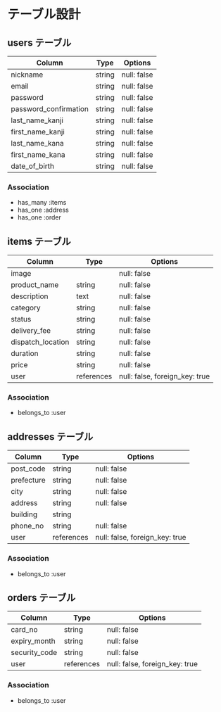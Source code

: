 # テーブル設計

## users テーブル

| Column                | Type   | Options     |
| --------------------- | ------ | ----------- |
| nickname              | string | null: false |
| email                 | string | null: false |
| password              | string | null: false |
| password_confirmation | string | null: false |
| last_name_kanji       | string | null: false |
| first_name_kanji      | string | null: false |
| last_name_kana        | string | null: false |
| first_name_kana       | string | null: false |
| date_of_birth         | string | null: false |

### Association

- has_many :items
- has_one :address
- has_one :order


## items テーブル

| Column            | Type       | Options                        |
| ----------------- | ---------- | ------------------------------ |
| image             |            | null: false                    |
| product_name      | string     | null: false                    |
| description       | text       | null: false                    |
| category          | string     | null: false                    |
| status            | string     | null: false                    |
| delivery_fee      | string     | null: false                    |
| dispatch_location | string     | null: false                    |
| duration          | string     | null: false                    |
| price             | string     | null: false                    |
| user              | references | null: false, foreign_key: true |

### Association

- belongs_to :user


## addresses テーブル

| Column     | Type       | Options                        |
| ---------- | ---------- | ------------------------------ |
| post_code  | string     | null: false                    |
| prefecture | string     | null: false                    |
| city       | string     | null: false                    |
| address    | string     | null: false                    |
| building   | string     |                                |
| phone_no   | string     | null: false                    |
| user       | references | null: false, foreign_key: true |

### Association

- belongs_to :user


## orders テーブル

| Column        | Type       | Options                        |
| ------------- | ---------- | ------------------------------ |
| card_no       | string     | null: false                    |
| expiry_month  | string     | null: false                    |
| security_code | string     | null: false                    |
| user          | references | null: false, foreign_key: true |

### Association

- belongs_to :user
